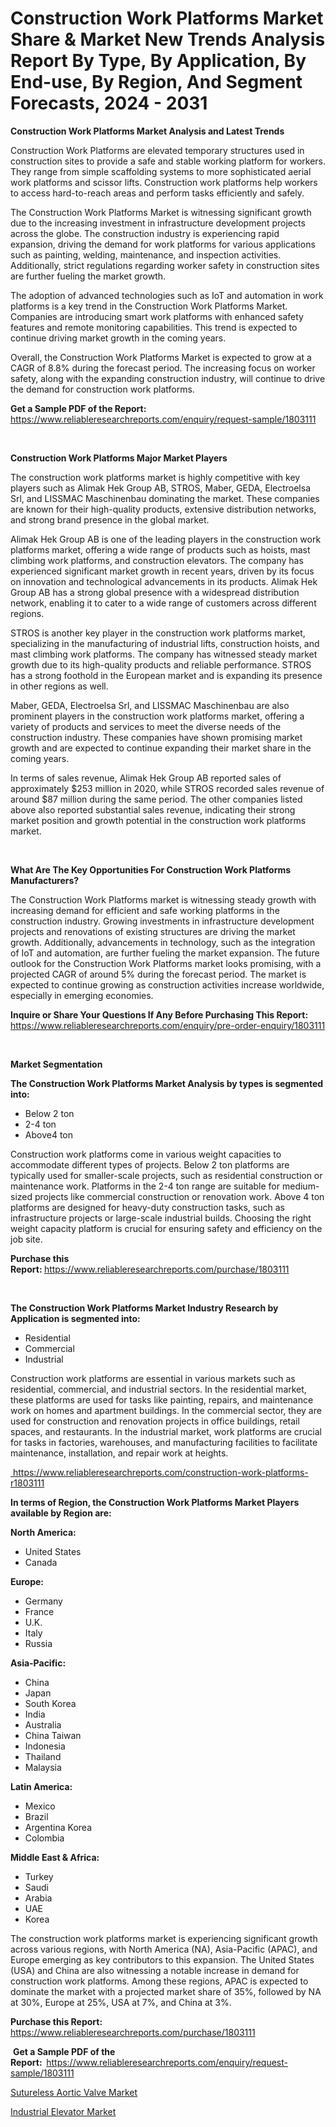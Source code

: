<p><h1>Construction Work Platforms Market Share & Market New Trends Analysis Report By Type, By Application, By End-use, By Region, And Segment Forecasts, 2024 - 2031</h1></p><p><strong>Construction Work Platforms Market Analysis and Latest Trends</strong></p>
<p><p>Construction Work Platforms are elevated temporary structures used in construction sites to provide a safe and stable working platform for workers. They range from simple scaffolding systems to more sophisticated aerial work platforms and scissor lifts. Construction work platforms help workers to access hard-to-reach areas and perform tasks efficiently and safely.</p><p>The Construction Work Platforms Market is witnessing significant growth due to the increasing investment in infrastructure development projects across the globe. The construction industry is experiencing rapid expansion, driving the demand for work platforms for various applications such as painting, welding, maintenance, and inspection activities. Additionally, strict regulations regarding worker safety in construction sites are further fueling the market growth.</p><p>The adoption of advanced technologies such as IoT and automation in work platforms is a key trend in the Construction Work Platforms Market. Companies are introducing smart work platforms with enhanced safety features and remote monitoring capabilities. This trend is expected to continue driving market growth in the coming years.</p><p>Overall, the Construction Work Platforms Market is expected to grow at a CAGR of 8.8% during the forecast period. The increasing focus on worker safety, along with the expanding construction industry, will continue to drive the demand for construction work platforms.</p></p>
<p><strong>Get a Sample PDF of the Report:&nbsp;</strong> <a href="https://www.reliableresearchreports.com/enquiry/request-sample/1803111">https://www.reliableresearchreports.com/enquiry/request-sample/1803111</a></p>
<p>&nbsp;</p>
<p><strong>Construction Work Platforms Major Market Players</strong></p>
<p><p>The construction work platforms market is highly competitive with key players such as Alimak Hek Group AB, STROS, Maber, GEDA, Electroelsa Srl, and LISSMAC Maschinenbau dominating the market. These companies are known for their high-quality products, extensive distribution networks, and strong brand presence in the global market.</p><p>Alimak Hek Group AB is one of the leading players in the construction work platforms market, offering a wide range of products such as hoists, mast climbing work platforms, and construction elevators. The company has experienced significant market growth in recent years, driven by its focus on innovation and technological advancements in its products. Alimak Hek Group AB has a strong global presence with a widespread distribution network, enabling it to cater to a wide range of customers across different regions.</p><p>STROS is another key player in the construction work platforms market, specializing in the manufacturing of industrial lifts, construction hoists, and mast climbing work platforms. The company has witnessed steady market growth due to its high-quality products and reliable performance. STROS has a strong foothold in the European market and is expanding its presence in other regions as well. </p><p>Maber, GEDA, Electroelsa Srl, and LISSMAC Maschinenbau are also prominent players in the construction work platforms market, offering a variety of products and services to meet the diverse needs of the construction industry. These companies have shown promising market growth and are expected to continue expanding their market share in the coming years.</p><p>In terms of sales revenue, Alimak Hek Group AB reported sales of approximately $253 million in 2020, while STROS recorded sales revenue of around $87 million during the same period. The other companies listed above also reported substantial sales revenue, indicating their strong market position and growth potential in the construction work platforms market.</p></p>
<p>&nbsp;</p>
<p><strong>What Are The Key Opportunities For Construction Work Platforms Manufacturers?</strong></p>
<p><p>The Construction Work Platforms market is witnessing steady growth with increasing demand for efficient and safe working platforms in the construction industry. Growing investments in infrastructure development projects and renovations of existing structures are driving the market growth. Additionally, advancements in technology, such as the integration of IoT and automation, are further fueling the market expansion. The future outlook for the Construction Work Platforms market looks promising, with a projected CAGR of around 5% during the forecast period. The market is expected to continue growing as construction activities increase worldwide, especially in emerging economies.</p></p>
<p><strong>Inquire or Share Your Questions If Any Before Purchasing This Report:</strong> <a href="https://www.reliableresearchreports.com/enquiry/pre-order-enquiry/1803111">https://www.reliableresearchreports.com/enquiry/pre-order-enquiry/1803111</a></p>
<p>&nbsp;</p>
<p><strong>Market Segmentation</strong></p>
<p><strong>The Construction Work Platforms Market Analysis by types is segmented into:</strong></p>
<p><ul><li>Below 2 ton</li><li>2-4 ton</li><li>Above4 ton</li></ul></p>
<p><p>Construction work platforms come in various weight capacities to accommodate different types of projects. Below 2 ton platforms are typically used for smaller-scale projects, such as residential construction or maintenance work. Platforms in the 2-4 ton range are suitable for medium-sized projects like commercial construction or renovation work. Above 4 ton platforms are designed for heavy-duty construction tasks, such as infrastructure projects or large-scale industrial builds. Choosing the right weight capacity platform is crucial for ensuring safety and efficiency on the job site.</p></p>
<p><strong>Purchase this Report:&nbsp;</strong><a href="https://www.reliableresearchreports.com/purchase/1803111">https://www.reliableresearchreports.com/purchase/1803111</a></p>
<p>&nbsp;</p>
<p><strong>The Construction Work Platforms Market Industry Research by Application is segmented into:</strong></p>
<p><ul><li>Residential</li><li>Commercial</li><li>Industrial</li></ul></p>
<p><p>Construction work platforms are essential in various markets such as residential, commercial, and industrial sectors. In the residential market, these platforms are used for tasks like painting, repairs, and maintenance work on homes and apartment buildings. In the commercial sector, they are used for construction and renovation projects in office buildings, retail spaces, and restaurants. In the industrial market, work platforms are crucial for tasks in factories, warehouses, and manufacturing facilities to facilitate maintenance, installation, and repair work at heights.</p></p>
<p><a href="https://www.reliableresearchreports.com/construction-work-platforms-r1803111">&nbsp;https://www.reliableresearchreports.com/construction-work-platforms-r1803111</a></p>
<p><strong>In terms of Region, the Construction Work Platforms Market Players available by Region are:</strong></p>
<p>
    <p> <strong> North America: </strong>
        <ul>
            <li>United States</li>
            <li>Canada</li>
        </ul>
        </p> 
    <p> <strong> Europe: </strong>
        <ul>
            <li>Germany</li>
            <li>France</li>
            <li>U.K.</li>
            <li>Italy</li>
            <li>Russia</li>
        </ul>
        </p> 
    <p> <strong> Asia-Pacific: </strong>
        <ul>
            <li>China</li>
            <li>Japan</li>
            <li>South Korea</li>
            <li>India</li>
            <li>Australia</li>
            <li>China Taiwan</li>
            <li>Indonesia</li>
            <li>Thailand</li>
            <li>Malaysia</li>
        </ul>
        </p> 
    <p> <strong> Latin America: </strong>
        <ul>
            <li>Mexico</li>
            <li>Brazil</li>
            <li>Argentina Korea</li>
            <li>Colombia</li>
        </ul>
        </p> 
    <p> <strong> Middle East & Africa: </strong>
        <ul>
            <li>Turkey</li>
            <li>Saudi</li>
            <li>Arabia</li>
            <li>UAE</li>
            <li>Korea</li>
        </ul>
    </p>
    </p>
<p><p>The construction work platforms market is experiencing significant growth across various regions, with North America (NA), Asia-Pacific (APAC), and Europe emerging as key contributors to this expansion. The United States (USA) and China are also witnessing a notable increase in demand for construction work platforms. Among these regions, APAC is expected to dominate the market with a projected market share of 35%, followed by NA at 30%, Europe at 25%, USA at 7%, and China at 3%.</p></p>
<p><strong>Purchase this Report: </strong><a href="https://www.reliableresearchreports.com/purchase/1803111">https://www.reliableresearchreports.com/purchase/1803111</a></p>
<p>&nbsp;<strong>Get a Sample PDF of the Report:&nbsp;&nbsp;</strong><a href="https://www.reliableresearchreports.com/enquiry/request-sample/1803111">https://www.reliableresearchreports.com/enquiry/request-sample/1803111</a></p>
<p><strong></strong></p>
<p><p><a href="https://flame-sidecar-702.notion.site/Decoding-Sutureless-Aortic-Valve-Market-Metrics-Market-Share-Trends-and-Growth-Patterns-cca590cd2d944d969d200a3f168f77dc">Sutureless Aortic Valve Market</a></p><p><a href="https://github.com/okotobwrhuteie/Market-Research-Report-List-2/blob/main/industrial-elevator-market.md">Industrial Elevator Market</a></p></p>